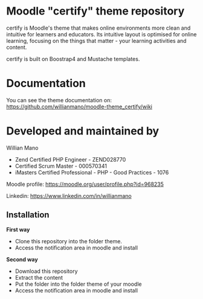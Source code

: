 # Moodle "certify" theme repository

certify is Moodle's theme that makes online environments more clean and intuitive for learners and educators. Its intuitive layout is optimised for online learning, focusing on the things that matter - your learning activities and content.

certify is built on Boostrap4 and Mustache templates.

# Documentation

You can see the theme documentation on: https://github.com/willianmano/moodle-theme_certify/wiki

# Developed and maintained by

Willian Mano

- Zend Certified PHP Engineer - ZEND028770
- Certified Scrum Master - 000570341
- iMasters Certified Professional - PHP - Good Practices - 1076

Moodle profile: https://moodle.org/user/profile.php?id=968235

Linkedin: https://www.linkedin.com/in/willianmano

## Installation

**First way**

- Clone this repository into the folder theme.
- Access the notification area in moodle and install

**Second way**

- Download this repository
- Extract the content
- Put the folder into the folder theme of your moodle
- Access the notification area in moodle and install
